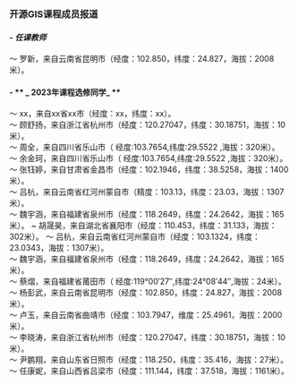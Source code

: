 ### **开源GIS课程成员报道**
#### - **_任课教师_**
～ 罗新，来自云南省昆明市（经度：102.850，纬度：24.827，海拔：2008米）。

#### - ** _ 2023年课程选修同学_ **
～ xx，来自xx省xx市（经度：xx，纬度：xx）。    
～ 顾舒扬，来自浙江省杭州市（经度：120.27047，纬度：30.18751，海拔：10米）。       
～ 周全，来自四川省乐山市（ 经度:103.7654,纬度:29.5522 ,海拔：320米）。   
～ 余金珂，来自四川省乐山市（ 经度:103.7654,纬度:29.5522 ,海拔：320米）。   
～ 张钰婷，来自甘肃省金昌市（经度：102.1946，纬度：38.5258，海拔：1400米）。  
～ 吕杭，来自云南省红河州蒙自市（精度：103.13，纬度：23.03，海拔：1307米）。       
～ 魏宇涵，来自福建省泉州市（经度：118.2649，纬度：24.2642，海拔：165米）。
~  胡晟昊，来自湖北省襄阳市（经度：110.453，纬度：31.133，海拔：302米）。
～ 吕杭，来自云南省红河州蒙自市（经度：103.1324，纬度：23.0343，海拔：1307米）。     
～ 魏宇涵，来自福建省泉州市（经度：118.2649，纬度：24.2642，海拔：165米）。     
～ 蔡熠，来自福建省莆田市（ 经度:119°00′27″,纬度:24°08′44″,海拔：24米）。   
～ 杨彭武，来自云南省昆明市（经度：102.850，纬度：24.827，海拔：2008米）。   
～ 卢玉，来自云南省曲靖市（经度：103.7947，维度：25.4961，海拔：2000米）。   
～ 李晓涛，来自浙江省杭州市（经度：120.27047，纬度：30.18751，海拔：10米）。      
～ 尹鹏翔，来自山东省日照市（经度：118.250，纬度：35.416，海拔：27米）。    
～ 任康妮，来自山西省吕梁市（经度：111.144，纬度：37.518，海拔：1161米）。

